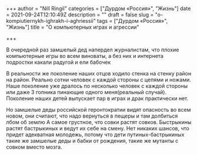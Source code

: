 +++
author = "Nill Ringil"
categories = ["Дурдом «Россия»", "Жизнь"]
date = 2021-09-24T12:10:49Z
description = ""
draft = false
slug = "o-kompiutiernykh-ighrakh-i-aghriessii"
tags = ["Дурдом «Россия»", "Жизнь"]
title = "О компьютерных играх и агрессии"

+++


В очередной раз замшелый дед напердел журналистам, что плохие компьютерные игры во всем виноваты, а без них и интернета подростки какали радугой и ели бабочек

В реальности же поколение наших отцов ходило стенка на стенку район на район. Реально сотни человек с каждой стороны с цепями и ножами. Наше поколение уже дралось по несколько человек с каждой стороны или даже 3 гопника пинающие одного меня(реальный случай). Поколение наших детей выпускает пар в играх и драк практически нет.

Но замшелые деды российской геронтократии видят опасность во всем новом, они считают, что надо вернуться в пещеры и там долбиться лбом об землю А самое грустное, что совки растят совков. Быстрыкины растят бастрыкиных и ведут их себе на смену. Нет никаких шансов, что придет адекватная молодежь, потому что дети путиных-бастрыкиных такие же замшелые деды и бабки от рождения, такие же мутанты с совком вместо мозга.

